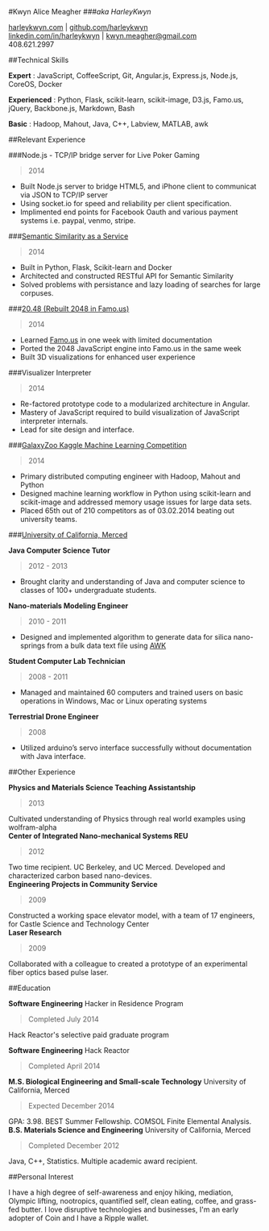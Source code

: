 #Kwyn Alice Meagher 
###_aka HarleyKwyn_
<div class="contact_info" markdown="1">

[harleykwyn.com](http://harleykwyn.com) | [github.com/harleykwyn](http://github.com/HarleyKwyn)  
[linkedin.com/in/harleykwyn](http://linkedin.com/in/harleykwyn) | [kwyn.meagher@gmail.com](kwyn.meagher@gmail.com)  
408.621.2997
</div>

##Technical Skills

__Expert__ :  JavaScript, CoffeeScript, Git, Angular.js, Express.js, Node.js, CoreOS, Docker  

__Experienced__ :  Python, Flask, scikit-learn, scikit-image, D3.js, Famo.us, jQuery, Backbone.js, Markdown, Bash  

__Basic__ :  Hadoop, Mahout, Java, C++, Labview, MATLAB, awk  

##Relevant Experience

###Node.js - TCP/IP bridge server for Live Poker Gaming
>2014

 - Built Node.js server to bridge HTML5, and iPhone client to communicat via JSON to TCP/IP server
 - Using socket.io for speed and reliability per client specification. 
 - Implimented end points for Facebook Oauth and various payment systems i.e. paypal, venmo, stripe.

###[Semantic Similarity as a Service](https://github.com/HarleyKwyn/sklearn)
>2014

 - Built in Python, Flask, Scikit-learn and Docker
 - Architected and constructed RESTful API for Semantic Similarity
 - Solved problems with persistance and lazy loading of searches for large corpuses.

###[20.48 (Rebuilt 2048 in Famo.us)](http://harleykwyn.com/20.48/)
>2014

 - Learned [Famo.us](https://famo.us) in one week with limited documentation
 - Ported the 2048 JavaScript engine into Famo.us in the same week
 - Built 3D visualizations for enhanced user experience

###Visualizer Interpreter
>2014

  - Re-factored prototype code to a modularized architecture in Angular.
  - Mastery of JavaScript required to build visualization of JavaScript interpreter internals.
  - Lead for site design and interface.

###[GalaxyZoo Kaggle Machine Learning Competition](http://galaxyquest.herokuapp.com/)
>2014

 - Primary distributed computing engineer with Hadoop, Mahout and Python
 - Designed machine learning workflow in Python using scikit-learn and scikit-image and addressed memory usage issues for large data sets.
 - Placed 65th out of 210 competitors as of 03.02.2014 beating out university teams.

###[University of California, Merced](http://www.ucmerced.edu/)

__Java Computer Science Tutor__ 
>2012 - 2013  

 - Brought clarity and understanding of Java and computer science to classes of 100+ undergraduate students.  

__Nano-materials Modeling Engineer__ 
>2010 - 2011  

 - Designed and implemented algorithm to generate data for silica nano-springs from a bulk data text file using [AWK](http://en.wikipedia.org/wiki/AWK)

__Student Computer Lab Technician__ 
>2008 - 2011  

 - Managed and maintained 60 computers and trained users on basic operations in Windows, Mac or Linux operating systems  

__Terrestrial Drone Engineer__ 
>2008 

 - Utilized arduino’s servo  interface successfully without documentation with Java interface.

##Other Experience

__Physics and Materials Science Teaching Assistantship__
>2013  

Cultivated understanding of Physics through real world examples using wolfram-alpha  
__Center of Integrated Nano-mechanical Systems REU__ 
>2012

Two time recipient. UC Berkeley, and UC Merced. Developed and characterized carbon based nano-devices.  
__Engineering Projects in Community Service__ 
>2009  

Constructed a working space elevator model, with a team of 17 engineers, for Castle Science and Technology Center  
__Laser Research__ 
>2009  

Collaborated with a colleague to created a prototype of an experimental fiber optics based pulse laser.

##Education

__Software Engineering__ Hacker in Residence Program
>Completed July 2014

Hack Reactor's selective paid graduate program

__Software Engineering__ Hack Reactor
>Completed April 2014 

__M.S. Biological Engineering and Small-scale Technology__ University of California, Merced  
>Expected December 2014  

GPA: 3.98. BEST Summer Fellowship. COMSOL Finite Elemental Analysis.  
__B.S. Materials Science and Engineering__ University of California, Merced 
>Completed December 2012  

Java, C++, Statistics. Multiple academic award recipient.

##Personal Interest

  I have a high degree of self-awareness and enjoy hiking, mediation, Olympic lifting, nootropics, quantified self, clean eating, coffee, and grass-fed butter. I love disruptive technologies and businesses, I'm an early adopter of Coin and I have a Ripple wallet.

  
